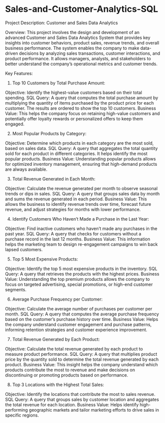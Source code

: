 # Sales-and-Customer-Analytics-SQL

Project Description: Customer and Sales Data Analytics

Overview:
This project involves the design and development of an advanced Customer and Sales Data Analytics System that provides key insights into customer behaviors, product sales, revenue trends, and overall business performance. The system enables the company to make data-driven decisions by analyzing sales transactions, customer interactions, and product performance. It allows managers, analysts, and stakeholders to better understand the company’s operational metrics and customer trends.

Key Features:
1. Top 10 Customers by Total Purchase Amount:

Objective: Identify the highest-value customers based on their total spending.
SQL Query: A query that computes the total purchase amount by multiplying the quantity of items purchased by the product price for each customer. The results are ordered to show the top 10 customers.
Business Value: This helps the company focus on retaining high-value customers and potentially offer loyalty rewards or personalized offers to keep them engaged.

2. Most Popular Products by Category:

Objective: Determine which products in each category are the most sold, based on sales data.
SQL Query: A query that aggregates the total quantity sold for each product in different categories. It helps identify the most popular products.
Business Value: Understanding popular products allows for optimized inventory management, ensuring that high-demand products are always available.

3. Total Revenue Generated in Each Month:

Objective: Calculate the revenue generated per month to observe seasonal trends or dips in sales.
SQL Query: A query that groups sales data by month and sums the revenue generated in each period.
Business Value: This allows the business to identify revenue trends over time, forecast future revenue, and adjust strategies for months with lower performance.

4. Identify Customers Who Haven’t Made a Purchase in the Last Year:

Objective: Find inactive customers who haven’t made any purchases in the past year.
SQL Query: A query that checks for customers without a purchase record in the last 12 months.
Business Value: This information helps the marketing team to design re-engagement campaigns to win back lapsed customers.

5. Top 5 Most Expensive Products:

Objective: Identify the top 5 most expensive products in the inventory.
SQL Query: A query that retrieves the products with the highest prices.
Business Value: Understanding the top premium products allows the company to focus on targeted advertising, special promotions, or high-end customer segments.

6. Average Purchase Frequency per Customer:

Objective: Calculate the average number of purchases per customer per month.
SQL Query: A query that computes the average purchase frequency based on the customer’s purchase history over time.
Business Value: Helps the company understand customer engagement and purchase patterns, informing retention strategies and customer experience improvement.

7. Total Revenue Generated by Each Product:

Objective: Calculate the total revenue generated by each product to measure product performance.
SQL Query: A query that multiplies product price by the quantity sold to determine the total revenue generated by each product.
Business Value: This insight helps the company understand which products contribute the most to revenue and make decisions on discontinuing or promoting products based on performance.

8. Top 3 Locations with the Highest Total Sales:

Objective: Identify the locations that contribute the most to sales revenue.
SQL Query: A query that groups sales by customer location and aggregates the total revenue for each location.
Business Value: Helps identify high-performing geographic markets and tailor marketing efforts to drive sales in specific regions.
